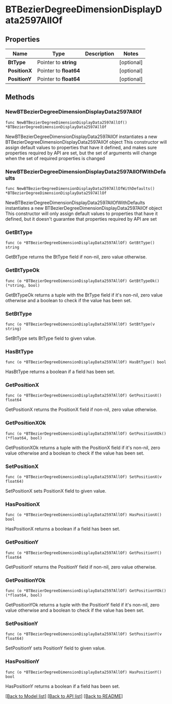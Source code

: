 # BTBezierDegreeDimensionDisplayData2597AllOf

## Properties

Name | Type | Description | Notes
------------ | ------------- | ------------- | -------------
**BtType** | Pointer to **string** |  | [optional] 
**PositionX** | Pointer to **float64** |  | [optional] 
**PositionY** | Pointer to **float64** |  | [optional] 

## Methods

### NewBTBezierDegreeDimensionDisplayData2597AllOf

`func NewBTBezierDegreeDimensionDisplayData2597AllOf() *BTBezierDegreeDimensionDisplayData2597AllOf`

NewBTBezierDegreeDimensionDisplayData2597AllOf instantiates a new BTBezierDegreeDimensionDisplayData2597AllOf object
This constructor will assign default values to properties that have it defined,
and makes sure properties required by API are set, but the set of arguments
will change when the set of required properties is changed

### NewBTBezierDegreeDimensionDisplayData2597AllOfWithDefaults

`func NewBTBezierDegreeDimensionDisplayData2597AllOfWithDefaults() *BTBezierDegreeDimensionDisplayData2597AllOf`

NewBTBezierDegreeDimensionDisplayData2597AllOfWithDefaults instantiates a new BTBezierDegreeDimensionDisplayData2597AllOf object
This constructor will only assign default values to properties that have it defined,
but it doesn't guarantee that properties required by API are set

### GetBtType

`func (o *BTBezierDegreeDimensionDisplayData2597AllOf) GetBtType() string`

GetBtType returns the BtType field if non-nil, zero value otherwise.

### GetBtTypeOk

`func (o *BTBezierDegreeDimensionDisplayData2597AllOf) GetBtTypeOk() (*string, bool)`

GetBtTypeOk returns a tuple with the BtType field if it's non-nil, zero value otherwise
and a boolean to check if the value has been set.

### SetBtType

`func (o *BTBezierDegreeDimensionDisplayData2597AllOf) SetBtType(v string)`

SetBtType sets BtType field to given value.

### HasBtType

`func (o *BTBezierDegreeDimensionDisplayData2597AllOf) HasBtType() bool`

HasBtType returns a boolean if a field has been set.

### GetPositionX

`func (o *BTBezierDegreeDimensionDisplayData2597AllOf) GetPositionX() float64`

GetPositionX returns the PositionX field if non-nil, zero value otherwise.

### GetPositionXOk

`func (o *BTBezierDegreeDimensionDisplayData2597AllOf) GetPositionXOk() (*float64, bool)`

GetPositionXOk returns a tuple with the PositionX field if it's non-nil, zero value otherwise
and a boolean to check if the value has been set.

### SetPositionX

`func (o *BTBezierDegreeDimensionDisplayData2597AllOf) SetPositionX(v float64)`

SetPositionX sets PositionX field to given value.

### HasPositionX

`func (o *BTBezierDegreeDimensionDisplayData2597AllOf) HasPositionX() bool`

HasPositionX returns a boolean if a field has been set.

### GetPositionY

`func (o *BTBezierDegreeDimensionDisplayData2597AllOf) GetPositionY() float64`

GetPositionY returns the PositionY field if non-nil, zero value otherwise.

### GetPositionYOk

`func (o *BTBezierDegreeDimensionDisplayData2597AllOf) GetPositionYOk() (*float64, bool)`

GetPositionYOk returns a tuple with the PositionY field if it's non-nil, zero value otherwise
and a boolean to check if the value has been set.

### SetPositionY

`func (o *BTBezierDegreeDimensionDisplayData2597AllOf) SetPositionY(v float64)`

SetPositionY sets PositionY field to given value.

### HasPositionY

`func (o *BTBezierDegreeDimensionDisplayData2597AllOf) HasPositionY() bool`

HasPositionY returns a boolean if a field has been set.


[[Back to Model list]](../README.md#documentation-for-models) [[Back to API list]](../README.md#documentation-for-api-endpoints) [[Back to README]](../README.md)


